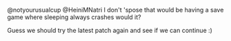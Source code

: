 @notyourusualcup @HeiniMNatri I don't 'spose that would be having a save game where sleeping always crashes would it?

Guess we should try the latest patch again and see if we can continue :)
